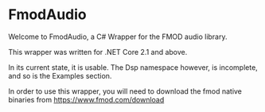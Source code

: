 # FmodAudio

Welcome to FmodAudio, a C# Wrapper for the FMOD audio library.

This wrapper was written for .NET Core 2.1 and above.

In its current state, it is usable. The Dsp namespace however, is incomplete, and so is the Examples section.

In order to use this wrapper, you will need to download the fmod native binaries from https://www.fmod.com/download